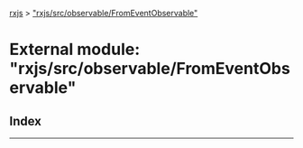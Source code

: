 [rxjs](../README.md) > ["rxjs/src/observable/FromEventObservable"](../modules/_rxjs_src_observable_fromeventobservable_.md)

# External module: "rxjs/src/observable/FromEventObservable"

## Index

---

